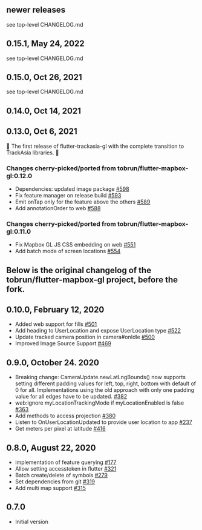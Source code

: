 ## newer releases

see top-level CHANGELOG.md

## 0.15.1, May 24, 2022

see top-level CHANGELOG.md

## 0.15.0, Oct 26, 2021

see top-level CHANGELOG.md

## 0.14.0, Oct 14, 2021

## 0.13.0, Oct 6, 2021

🎉 The first release of flutter-trackasia-gl with the complete transition to
TrackAsia libraries. 🎉

### Changes cherry-picked/ported from tobrun/flutter-mapbox-gl:0.12.0

* Dependencies: updated image
  package [#598](https://github.com/tobrun/flutter-mapbox-gl/pull/598)
* Fix feature manager on release
  build [#593](https://github.com/tobrun/flutter-mapbox-gl/pull/593)
* Emit onTap only for the feature above the
  others [#589](https://github.com/tobrun/flutter-mapbox-gl/pull/589)
* Add annotationOrder to
  web [#588](https://github.com/tobrun/flutter-mapbox-gl/pull/588)

### Changes cherry-picked/ported from tobrun/flutter-mapbox-gl:0.11.0

* Fix Mapbox GL JS CSS embedding on
  web [#551](https://github.com/tobrun/flutter-mapbox-gl/pull/551)
* Add batch mode of screen
  locations [#554](https://github.com/tobrun/flutter-mapbox-gl/pull/554)

## Below is the original changelog of the tobrun/flutter-mapbox-gl project, before the fork.

## 0.10.0, February 12, 2020

* Added web support for
  fills [#501](https://github.com/tobrun/flutter-mapbox-gl/pull/501)
* Add heading to UserLocation and expose UserLocation
  type [#522](https://github.com/tobrun/flutter-mapbox-gl/pull/522)
* Update tracked camera position in
  camera#onIdle [#500](https://github.com/tobrun/flutter-mapbox-gl/pull/500)
* Improved Image Source
  Support [#469](https://github.com/tobrun/flutter-mapbox-gl/pull/469)

## 0.9.0, October 24. 2020

* Breaking change: CameraUpdate.newLatLngBounds() now supports setting different
  padding values for left, top, right, bottom with default of 0 for all.
  Implementations using the old approach with only one padding value for all
  edges have to be
  updated. [#382](https://github.com/tobrun/flutter-mapbox-gl/pull/382)
* web:ignore myLocationTrackingMode if myLocationEnabled is
  false [#363](https://github.com/tobrun/flutter-mapbox-gl/pull/363)
* Add methods to access
  projection [#380](https://github.com/tobrun/flutter-mapbox-gl/pull/380)
* Listen to OnUserLocationUpdated to provide user location to
  app [#237](https://github.com/tobrun/flutter-mapbox-gl/pull/237)
* Get meters per pixel at
  latitude [#416](https://github.com/tobrun/flutter-mapbox-gl/pull/416)

## 0.8.0, August 22, 2020

- implementation of feature
  querying [#177](https://github.com/tobrun/flutter-mapbox-gl/pull/177)
- Allow setting accesstoken in
  flutter [#321](https://github.com/tobrun/flutter-mapbox-gl/pull/321)
- Batch create/delete of
  symbols [#279](https://github.com/tobrun/flutter-mapbox-gl/pull/279)
- Set dependencies from
  git [#319](https://github.com/tobrun/flutter-mapbox-gl/pull/319)
- Add multi map
  support [#315](https://github.com/tobrun/flutter-mapbox-gl/pull/315)

## 0.7.0

- Initial version
